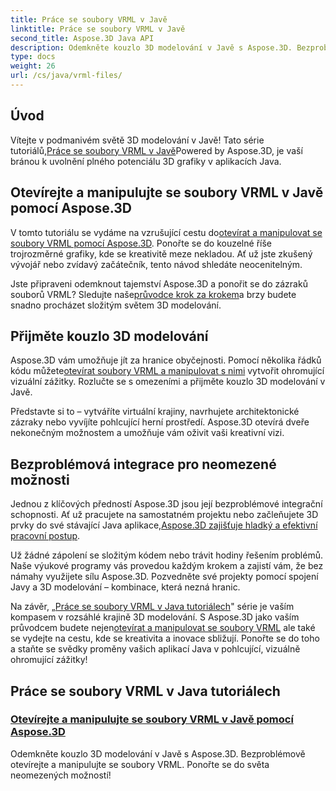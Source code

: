 ```yaml
---
title: Práce se soubory VRML v Javě
linktitle: Práce se soubory VRML v Javě
second_title: Aspose.3D Java API
description: Odemkněte kouzlo 3D modelování v Javě s Aspose.3D. Bezproblémově otevírejte a manipulujte se soubory VRML. Ponořte se do světa neomezených možností!
type: docs
weight: 26
url: /cs/java/vrml-files/
---
```

## Úvod

 Vítejte v podmanivém světě 3D modelování v Javě! Tato série tutoriálů,[Práce se soubory VRML v Javě](./open-vrml-files-java/)Powered by Aspose.3D, je vaší bránou k uvolnění plného potenciálu 3D grafiky v aplikacích Java.

## Otevírejte a manipulujte se soubory VRML v Javě pomocí Aspose.3D
 V tomto tutoriálu se vydáme na vzrušující cestu do[otevírat a manipulovat se soubory VRML pomocí Aspose.3D](./open-vrml-files-java/). Ponořte se do kouzelné říše trojrozměrné grafiky, kde se kreativitě meze nekladou. Ať už jste zkušený vývojář nebo zvídavý začátečník, tento návod shledáte neocenitelným.

 Jste připraveni odemknout tajemství Aspose.3D a ponořit se do zázraků souborů VRML? Sledujte naše[průvodce krok za krokem](./open-vrml-files-java/)a brzy budete snadno procházet složitým světem 3D modelování.

## Přijměte kouzlo 3D modelování
 Aspose.3D vám umožňuje jít za hranice obyčejnosti. Pomocí několika řádků kódu můžete[otevírat soubory VRML a manipulovat s nimi](./open-vrml-files-java/) vytvořit ohromující vizuální zážitky. Rozlučte se s omezeními a přijměte kouzlo 3D modelování v Javě.

Představte si to – vytváříte virtuální krajiny, navrhujete architektonické zázraky nebo vyvíjíte pohlcující herní prostředí. Aspose.3D otevírá dveře nekonečným možnostem a umožňuje vám oživit vaši kreativní vizi.

## Bezproblémová integrace pro neomezené možnosti
 Jednou z klíčových předností Aspose.3D jsou její bezproblémové integrační schopnosti. Ať už pracujete na samostatném projektu nebo začleňujete 3D prvky do své stávající Java aplikace,[Aspose.3D zajišťuje hladký a efektivní pracovní postup](./open-vrml-files-java/).

Už žádné zápolení se složitým kódem nebo trávit hodiny řešením problémů. Naše výukové programy vás provedou každým krokem a zajistí vám, že bez námahy využijete sílu Aspose.3D. Pozvedněte své projekty pomocí spojení Javy a 3D modelování – kombinace, která nezná hranic.

Na závěr, „[Práce se soubory VRML v Java tutoriálech](./open-vrml-files-java/)" série je vaším kompasem v rozsáhlé krajině 3D modelování. S Aspose.3D jako vaším průvodcem budete nejen[otevírat a manipulovat se soubory VRML](./open-vrml-files-java/) ale také se vydejte na cestu, kde se kreativita a inovace sbližují. Ponořte se do toho a staňte se svědky proměny vašich aplikací Java v pohlcující, vizuálně ohromující zážitky!
## Práce se soubory VRML v Java tutoriálech
### [Otevírejte a manipulujte se soubory VRML v Javě pomocí Aspose.3D](./open-vrml-files-java/)
Odemkněte kouzlo 3D modelování v Javě s Aspose.3D. Bezproblémově otevírejte a manipulujte se soubory VRML. Ponořte se do světa neomezených možností!